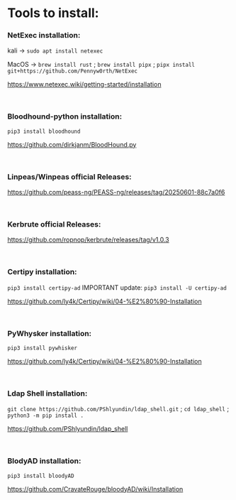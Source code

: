 # Tools to install:

### NetExec installation:
kali -> `sudo apt install netexec`

MacOS -> `brew install rust` ; 
`brew install pipx` ; 
`pipx install git+https://github.com/Pennyw0rth/NetExec`

https://www.netexec.wiki/getting-started/installation

<br>

### Bloodhound-python installation:
`pip3 install bloodhound`

https://github.com/dirkjanm/BloodHound.py

<br>

### Linpeas/Winpeas official Releases:
https://github.com/peass-ng/PEASS-ng/releases/tag/20250601-88c7a0f6

<br>

### Kerbrute official Releases:
https://github.com/ropnop/kerbrute/releases/tag/v1.0.3

<br>

### Certipy installation:
`pip3 install certipy-ad`
IMPORTANT update:
`pip3 install -U certipy-ad`

https://github.com/ly4k/Certipy/wiki/04-%E2%80%90-Installation

<br>

### PyWhysker installation:
`pip3 install pywhisker`

https://github.com/ly4k/Certipy/wiki/04-%E2%80%90-Installation

<br>

### Ldap Shell installation:
`git clone https://github.com/PShlyundin/ldap_shell.git` ; `cd ldap_shell` ; `python3 -m pip install .`

https://github.com/PShlyundin/ldap_shell

<br>

### BlodyAD installation:
`pip3 install bloodyAD`

https://github.com/CravateRouge/bloodyAD/wiki/Installation
